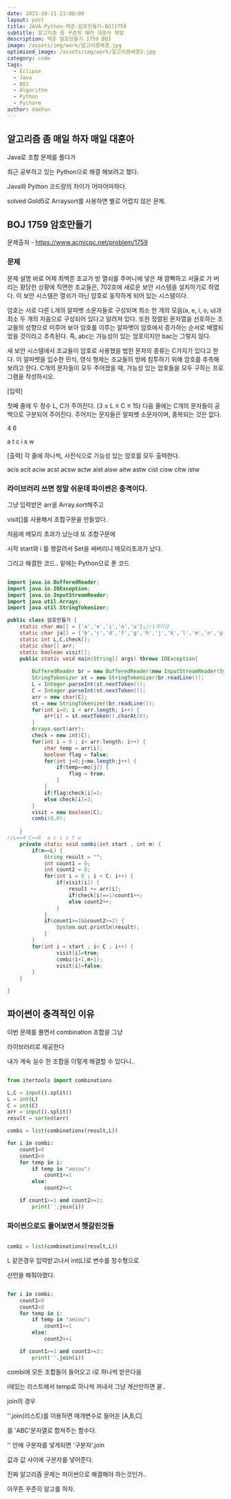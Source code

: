 ```yaml
---
date: 2021-10-11 21:00:00
layout: post
title: JAVA-Python-백준-암호만들기-BOJ1759
subtitle: 알고리즘 좀 꾸준히 해라 대훈아 제발
description: 백준 암호만들기 1759 BOJ
image: /assets/img/work/알고리즘배경.jpg
optimized_image: /assets/img/work/알고리즘배경2.jpg
category: code
tags:
  - Eclipse
  - Java
  - BOJ
  - Algorithm
  - Python
  - Pycharm
author: daehun
---
```


## 알고리즘 좀 매일 하자 매일 대훈아

Java로 조합 문제를 풀다가

최근 공부하고 있는 Python으로 해결 해보려고 했다.

Java와 Python 코드량의 차이가 어마어마하다.

solved Gold5로 Arraysort를 사용하면 별로 어렵지 않은 문제.

## BOJ 1759 암호만들기
문제출처 - <https://www.acmicpc.net/problem/1759>

### 문제

문제 설명
바로 어제 최백준 조교가 방 열쇠를 주머니에 넣은 채 깜빡하고 서울로 가 버리는 황당한 상황에 직면한 조교들은, 702호에 새로운 보안 시스템을 설치하기로 하였다. 이 보안 시스템은 열쇠가 아닌 암호로 동작하게 되어 있는 시스템이다.

암호는 서로 다른 L개의 알파벳 소문자들로 구성되며 최소 한 개의 모음(a, e, i, o, u)과 최소 두 개의 자음으로 구성되어 있다고 알려져 있다. 또한 정렬된 문자열을 선호하는 조교들의 성향으로 미루어 보아 암호를 이루는 알파벳이 암호에서 증가하는 순서로 배열되었을 것이라고 추측된다. 즉, abc는 가능성이 있는 암호이지만 bac는 그렇지 않다.

새 보안 시스템에서 조교들이 암호로 사용했을 법한 문자의 종류는 C가지가 있다고 한다. 이 알파벳을 입수한 민식, 영식 형제는 조교들의 방에 침투하기 위해 암호를 추측해 보려고 한다. C개의 문자들이 모두 주어졌을 때, 가능성 있는 암호들을 모두 구하는 프로그램을 작성하시오.


[입력]

첫째 줄에 두 정수 L, C가 주어진다. (3 ≤ L ≤ C ≤ 15) 다음 줄에는 C개의 문자들이 공백으로 구분되어 주어진다. 주어지는 문자들은 알파벳 소문자이며, 중복되는 것은 없다.

4 6

a t c i s w


[출력]
각 줄에 하나씩, 사전식으로 가능성 있는 암호를 모두 출력한다.

acis
acit
aciw
acst
acsw
actw
aist
aisw
aitw
astw
cist
cisw
citw
istw

### 라이브러리 쓰면 정말 쉬운데 파이썬은 충격이다.

그냥 입력받은 arr을 Array.sort해주고

visit[]를 사용해서 조합구문을 만들었다.

처음에 메모리 초과가 났는데 또 조합구문에

시작 start와 i 를 헷갈려서 Set을 써버리니 메모리초과가 났다.

그리고 해결한 코드.. 밑에는 Python으로 푼 코드

```java

import java.io.BufferedReader;
import java.io.IOException;
import java.io.InputStreamReader;
import java.util.Arrays;
import java.util.StringTokenizer;

public class 암호만들기 {
	static char mo[] = {'a','e','i','o','u'};//1개이상
	static char ja[] = {'b','c','d','f','g','h','j','k','l','m','n','p','q','r','s','t','v','w','x','y','z'};//2개이상
	static int L,C,check[];
	static char[] arr;
	static boolean visit[];
	public static void main(String[] args) throws IOException{
		
		BufferedReader br = new BufferedReader(new InputStreamReader(System.in));
		StringTokenizer st = new StringTokenizer(br.readLine());
		L = Integer.parseInt(st.nextToken());
		C = Integer.parseInt(st.nextToken());
		arr = new char[C];
		st = new StringTokenizer(br.readLine());
		for(int i=0; i < arr.length; i++) {
			arr[i] = st.nextToken().charAt(0);
		}
		Arrays.sort(arr);
		check = new int[C];
		for(int i = 0 ; i< arr.length; i++) {
			char temp = arr[i];
			boolean flag = false;
			for(int j=0;j<mo.length;j++) {
				if(temp==mo[j]) {
					flag = true;
				}
			}
			if(flag)check[i]=1;
			else check[i]=2;
		}
		visit = new boolean[C];
		combi(0,0);
		
	}
//L==4 C==6  a c i s t w 
	private static void combi(int start , int m) {
		if(m==L) {
			String result = "";
			int count1 = 0;
			int count2 = 0;
			for(int i = 0 ; i < C; i++) {
				if(visit[i]) {
					result += arr[i];
					if(check[i]==1)count1++;
					else count2++;
				}
			}
			if(count1>=1&&count2>=2) {
				System.out.println(result);
			}
		}
		for(int i = start ; i< C ; i++) {
				visit[i]=true;
				combi(i+1,m+1);
				visit[i]=false;
		}
	}

}

```

## 파이썬이 충격적인 이유

이번 문제를 풀면서 combination 조합을 그냥

라이브러리로 제공한다

내가 계속 실수 한 조합을 이렇게 해결할 수 있다니..


```python

from itertools import combinations

L,C = input().split()
L = int(L)
C = int(C)
arr = input().split()
result = sorted(arr)

combi = list(combinations(result,L))

for i in combi:
    count1=0
    count2=0
    for temp in i:
        if temp in "aeiou":
            count1+=1
        else:
            count2+=1

    if count1>=1 and count2>=2:
        print(''.join(i))

```

### 파이썬으로도 풀어보면서 헷갈린것들


```python

combi = list(combinations(result,L))

```

L 같은경우 입력받고나서 int(L)로 변수를 정수형으로

선언을 해줘야했다.

```python

for i in combi:
    count1=0
    count2=0
    for temp in i:
        if temp in "aeiou":
            count1+=1
        else:
            count2+=1

    if count1>=1 and count2>=2:
        print(''.join(i))

```

combi에 모든 조합들이 들어오고 i로 하나씩 받은다음

i에있는 리스트에서 temp로 하나씩 꺼내서 그냥 계산만하면 끝..

join의 경우 

''.join(리스트)를 이용하면 매개변수로 들어온 [A,B,C] 

를 'ABC'문자열로 합쳐주는 함수다.

'' 안에 구분자를 넣게되면 '구분자'.join

값과 값 사이에 구분자를 넣어준다.

진짜 알고리즘 문제는 파이썬으로 해결해야 하는것인가..

아무튼 꾸준히 알고를 하자.



